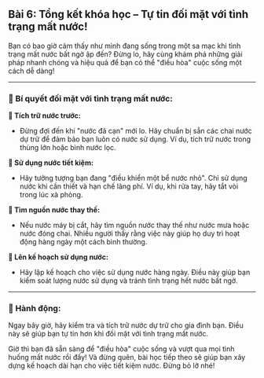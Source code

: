 ## Bài 6: Tổng kết khóa học – Tự tin đối mặt với tình trạng mất nước!

Bạn có bao giờ cảm thấy như mình đang sống trong một sa mạc khi tình trạng mất nước bất ngờ ập đến? Đừng lo, hãy cùng khám phá những giải pháp nhanh chóng và hiệu quả để bạn có thể "điều hòa" cuộc sống một cách dễ dàng!

---

### 📌 Bí quyết đối mặt với tình trạng mất nước:

**🔹 Tích trữ nước trước:**
- Đừng đợi đến khi "nước đã cạn" mới lo. Hãy chuẩn bị sẵn các chai nước dự trữ để đảm bảo bạn luôn có nước sử dụng. Ví dụ, tích trữ nước trong thùng lớn hoặc bình nước lọc.

**🔹 Sử dụng nước tiết kiệm:**
- Hãy tưởng tượng bạn đang "điều khiển một bể nước nhỏ". Chỉ sử dụng nước khi cần thiết và hạn chế lãng phí. Ví dụ, khi rửa tay, hãy tắt vòi trong lúc xà phòng.

**🔹 Tìm nguồn nước thay thế:**
- Nếu nước máy bị cắt, hãy tìm nguồn nước thay thế như nước mưa hoặc nước đóng chai. Nhiều người thấy rằng việc này giúp họ duy trì hoạt động hàng ngày một cách bình thường.

**🔹 Lên kế hoạch sử dụng nước:**
- Hãy lập kế hoạch cho việc sử dụng nước hàng ngày. Điều này giúp bạn kiểm soát lượng nước sử dụng và tránh tình trạng hết nước bất ngờ.

---

### 🚀 Hành động:

Ngay bây giờ, hãy kiểm tra và tích trữ nước dự trữ cho gia đình bạn. Điều này sẽ giúp bạn tự tin hơn khi đối mặt với tình trạng mất nước.

Giờ thì bạn đã sẵn sàng để "điều hòa" cuộc sống và vượt qua mọi tình huống mất nước rồi đấy! Và đừng quên, bài học tiếp theo sẽ giúp bạn xây dựng kế hoạch dài hạn cho việc tiết kiệm nước. Đừng bỏ lỡ nhé!